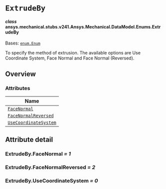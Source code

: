 # `ExtrudeBy`

<a id="ansys.mechanical.stubs.v241.Ansys.Mechanical.DataModel.Enums.ExtrudeBy"></a>

#### *class* ansys.mechanical.stubs.v241.Ansys.Mechanical.DataModel.Enums.ExtrudeBy

Bases: [`enum.Enum`](https://docs.python.org/3/library/enum.html#enum.Enum)

To specify the method of extrusion. The available options are Use Coordinate System, Face Normal and Face Normal (Reversed).

<!-- !! processed by numpydoc !! -->

<a id="overview"></a>

## Overview

### Attributes

| Name |
| --------------------------------------------------------- |
| [`FaceNormal`](#ExtrudeBy.FaceNormal) |
| [`FaceNormalReversed`](#ExtrudeBy.FaceNormalReversed) |
| [`UseCoordinateSystem`](#ExtrudeBy.UseCoordinateSystem) |

<a id="attribute-detail"></a>

## Attribute detail

<a id="ExtrudeBy.FaceNormal"></a>

### ExtrudeBy.FaceNormal *= 1*

<a id="ExtrudeBy.FaceNormalReversed"></a>

### ExtrudeBy.FaceNormalReversed *= 2*

<a id="ExtrudeBy.UseCoordinateSystem"></a>

### ExtrudeBy.UseCoordinateSystem *= 0*


